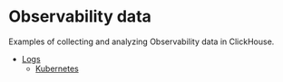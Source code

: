 # Observability data

Examples of collecting and analyzing Observability data in ClickHouse. 

- [Logs](https://github.com/ClickHouse/examples/tree/main/observability/logs)
    - [Kubernetes](https://github.com/ClickHouse/examples/tree/main/observability/logs/kubernetes)
